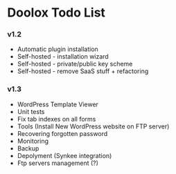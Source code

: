 Doolox Todo List
================

### v1.2 ###

* Automatic plugin installation
* Self-hosted - installation wizard
* Self-hosted - private/public key scheme
* Self-hosted - remove SaaS stuff + refactoring

### v1.3 ###

* WordPress Template Viewer
* Unit tests
* Fix tab indexes on all forms
* Tools (Install New WordPress website on FTP server)
* Recovering forgotten password
* Monitoring
* Backup
* Depolyment (Synkee integration)
* Ftp servers management (?)